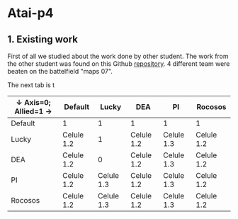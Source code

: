 # Atai-p4

## 1. Existing work

First of all we studied about the work done by other student.
The work from the other student was found on this Github  [repository](https://github.com/amujika/JGomas-Fighters).
4 different team were beaten on the battelfield "maps 07".

The next tab is t

↓ Axis=0; Allied=1 → | Default | Lucky | DEA | PI | Rocosos 
 --- | --- | --- | --- | --- | --- 
Default | 1 | 1 | 1 | 1 | 1
Lucky | Celule 1.2 | 1 | Celule 1.2 | Celule 1.3 | Celule 1.2 
DEA | Celule 1.2 | 0 | Celule 1.2 | Celule 1.3 | Celule 1.2 
PI | Celule 1.2 | Celule 1.3 | Celule 1.2 | Celule 1.3 | Celule 1.2 
Rocosos | Celule 1.2 | Celule 1.3 | Celule 1.2 | Celule 1.3 | Celule 1.2 
